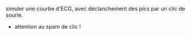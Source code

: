 simuler une courbe d'ECG, avec déclanchement des pics par un clic de sourie. 
- attention au spam de clic !
